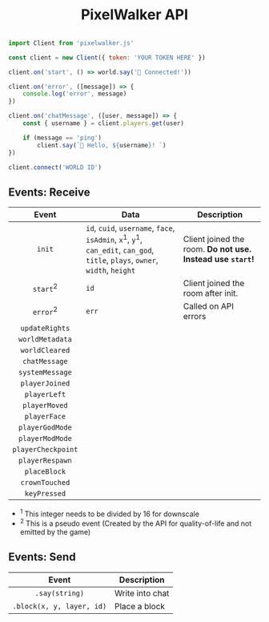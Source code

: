 
<center><h1>PixelWalker API</h1></center>

```js

import Client from 'pixelwalker.js'

const client = new Client({ token: 'YOUR TOKEN HERE' })

client.on('start', () => world.say('🤖 Connected!'))

client.on('error', ([message]) => {
    console.log('error', message)
})

client.on('chatMessage', ([user, message]) => {
    const { username } = client.players.get(user)

    if (message == 'ping')
        client.say(`🤖 Hello, ${username}! `)
})

client.connect('WORLD ID')

```

## Events: Receive

| Event | Data | Description |
|:-:|-|-|
| `init` | `id`, `cuid`, `username`, `face`, `isAdmin`, `x`<sup>1</sup>, `y`<sup>1</sup>, `can_edit`, `can_god`, `title`, `plays`, `owner`, `width`, `height` | Client joined the room. **Do not use. Instead use `start`!** |
| `start`<sup>2</sup> | `id` | Client joined the room after init. |
| `error`<sup>2</sup> | `err` | Called on API errors |
| `updateRights` |  | |
| `worldMetadata` |  | |
| `worldCleared` |  | |
| `chatMessage` |  | |
| `systemMessage` |  | |
| `playerJoined` |  | |
| `playerLeft` |  | |
| `playerMoved` |  | |
| `playerFace` |  | |
| `playerGodMode` |  | |
| `playerModMode` |  | |
| `playerCheckpoint` |  | |
| `playerRespawn` |  | |
| `placeBlock` |  | |
| `crownTouched` |  | |
| `keyPressed` |  | |

- <sup>1</sup> This integer needs to be divided by 16 for downscale
- <sup>2</sup> This is a pseudo event (Created by the API for quality-of-life and not emitted by the game)

## Events: Send

| Event | Description |
|:-:|-|
| `.say(string)` | Write into chat |
| `.block(x, y, layer, id)` | Place a block |